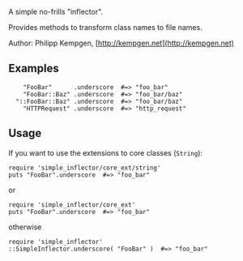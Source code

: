 A simple no-frills "inflector".

Provides methods to transform class names to file names.

Author: Philipp Kempgen, [http://kempgen.net](http://kempgen.net)

## Examples
	    "FooBar"      .underscore  #=> "foo_bar"
	    "FooBar::Baz" .underscore  #=> "foo_bar/baz"
	  "::FooBar::Baz" .underscore  #=> "foo_bar/baz"
	    "HTTPRequest" .underscore  #=> "http_request"


## Usage

If you want to use the extensions to core classes (`String`):

	require 'simple_inflector/core_ext/string'
	puts "FooBar".underscore  #=> "foo_bar"

or

	require 'simple_inflector/core_ext'
	puts "FooBar".underscore  #=> "foo_bar"

otherwise

	require 'simple_inflector'
	::SimpleInflector.underscore( "FooBar" )  #=> "foo_bar"

